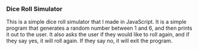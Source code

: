 ### Dice Roll Simulator

This is a simple dice roll simulator that I made in JavaScript. It is a simple program that generates a random number between 1 and 6, and then prints it out to the user. It also asks the user if they would like to roll again, and if they say yes, it will roll again. If they say no, it will exit the program.
